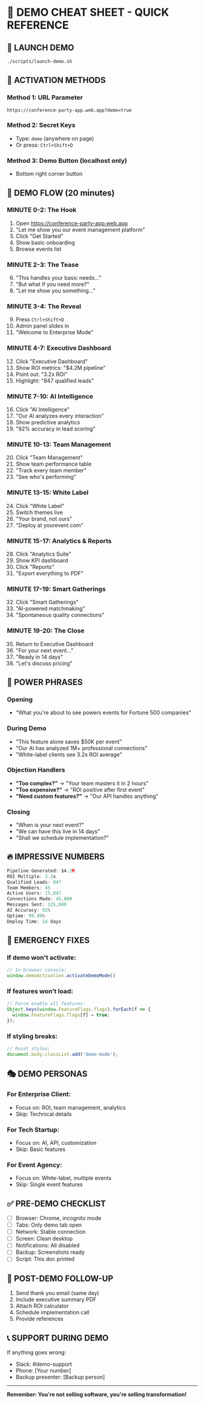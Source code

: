 # 🎯 DEMO CHEAT SHEET - QUICK REFERENCE

## 🚀 LAUNCH DEMO
```bash
./scripts/launch-demo.sh
```

## 🔑 ACTIVATION METHODS

### Method 1: URL Parameter
```
https://conference-party-app.web.app?demo=true
```

### Method 2: Secret Keys
- Type: `demo` (anywhere on page)
- Or press: `Ctrl+Shift+D`

### Method 3: Demo Button (localhost only)
- Bottom right corner button

## 📱 DEMO FLOW (20 minutes)

### **MINUTE 0-2: The Hook**
1. Open https://conference-party-app.web.app
2. "Let me show you our event management platform"
3. Click "Get Started"
4. Show basic onboarding
5. Browse events list

### **MINUTE 2-3: The Tease**
6. "This handles your basic needs..."
7. "But what if you need more?"
8. "Let me show you something..."

### **MINUTE 3-4: The Reveal**
9. Press `Ctrl+Shift+D`
10. Admin panel slides in
11. "Welcome to Enterprise Mode"

### **MINUTE 4-7: Executive Dashboard**
12. Click "Executive Dashboard"
13. Show ROI metrics: "$4.2M pipeline"
14. Point out: "3.2x ROI"
15. Highlight: "847 qualified leads"

### **MINUTE 7-10: AI Intelligence**
16. Click "AI Intelligence"
17. "Our AI analyzes every interaction"
18. Show predictive analytics
19. "92% accuracy in lead scoring"

### **MINUTE 10-13: Team Management**
20. Click "Team Management"
21. Show team performance table
22. "Track every team member"
23. "See who's performing"

### **MINUTE 13-15: White Label**
24. Click "White Label"
25. Switch themes live
26. "Your brand, not ours"
27. "Deploy at yourevent.com"

### **MINUTE 15-17: Analytics & Reports**
28. Click "Analytics Suite"
29. Show KPI dashboard
30. Click "Reports"
31. "Export everything to PDF"

### **MINUTE 17-19: Smart Gatherings**
32. Click "Smart Gatherings"
33. "AI-powered matchmaking"
34. "Spontaneous quality connections"

### **MINUTE 19-20: The Close**
35. Return to Executive Dashboard
36. "For your next event..."
37. "Ready in 14 days"
38. "Let's discuss pricing"

## 💬 POWER PHRASES

### Opening
- "What you're about to see powers events for Fortune 500 companies"

### During Demo
- "This feature alone saves $50K per event"
- "Our AI has analyzed 1M+ professional connections"
- "White-label clients see 3.2x ROI average"

### Objection Handlers
- **"Too complex?"** → "Your team masters it in 2 hours"
- **"Too expensive?"** → "ROI positive after first event"
- **"Need custom features?"** → "Our API handles anything"

### Closing
- "When is your next event?"
- "We can have this live in 14 days"
- "Shall we schedule implementation?"

## 🔥 IMPRESSIVE NUMBERS

```javascript
Pipeline Generated: $4.2M
ROI Multiple: 3.2x
Qualified Leads: 847
Team Members: 45
Active Users: 15,847
Connections Made: 45,000
Messages Sent: 125,000
AI Accuracy: 92%
Uptime: 99.99%
Deploy Time: 14 days
```

## 🚨 EMERGENCY FIXES

### If demo won't activate:
```javascript
// In browser console:
window.demoActivation.activateDemoMode()
```

### If features won't load:
```javascript
// Force enable all features:
Object.keys(window.FeatureFlags.flags).forEach(f => {
  window.FeatureFlags.flags[f] = true;
});
```

### If styling breaks:
```javascript
// Reset styles:
document.body.classList.add('demo-mode');
```

## 🎭 DEMO PERSONAS

### For Enterprise Client:
- Focus on: ROI, team management, analytics
- Skip: Technical details

### For Tech Startup:
- Focus on: AI, API, customization
- Skip: Basic features

### For Event Agency:
- Focus on: White-label, multiple events
- Skip: Single event features

## ✅ PRE-DEMO CHECKLIST

- [ ] Browser: Chrome, incognito mode
- [ ] Tabs: Only demo tab open
- [ ] Network: Stable connection
- [ ] Screen: Clean desktop
- [ ] Notifications: All disabled
- [ ] Backup: Screenshots ready
- [ ] Script: This doc printed

## 🏁 POST-DEMO FOLLOW-UP

1. Send thank you email (same day)
2. Include executive summary PDF
3. Attach ROI calculator
4. Schedule implementation call
5. Provide references

## 📞 SUPPORT DURING DEMO

If anything goes wrong:
- Slack: #demo-support
- Phone: [Your number]
- Backup presenter: [Backup person]

---

**Remember: You're not selling software, you're selling transformation!**